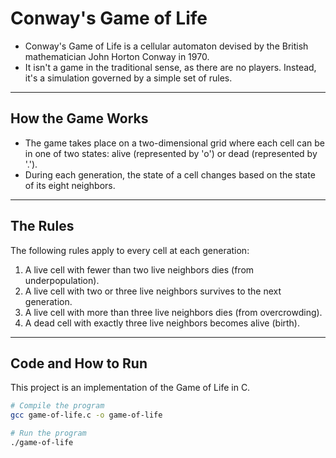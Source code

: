 # Conway's Game of Life

- Conway's Game of Life is a cellular automaton devised by the British mathematician John Horton Conway in 1970.
- It isn't a game in the traditional sense, as there are no players. Instead, it's a simulation governed by a simple set of rules.
---

## How the Game Works
- The game takes place on a two-dimensional grid where each cell can be in one of two states: alive (represented by 'o') or dead (represented by '.'). 
- During each generation, the state of a cell changes based on the state of its eight neighbors.
---

## The Rules
The following rules apply to every cell at each generation:

1. A live cell with fewer than two live neighbors dies (from underpopulation).
2. A live cell with two or three live neighbors survives to the next generation.
3. A live cell with more than three live neighbors dies (from overcrowding).
4. A dead cell with exactly three live neighbors becomes alive (birth).
---

## Code and How to Run
This project is an implementation of the Game of Life in C.

```bash
# Compile the program
gcc game-of-life.c -o game-of-life

# Run the program
./game-of-life
```
